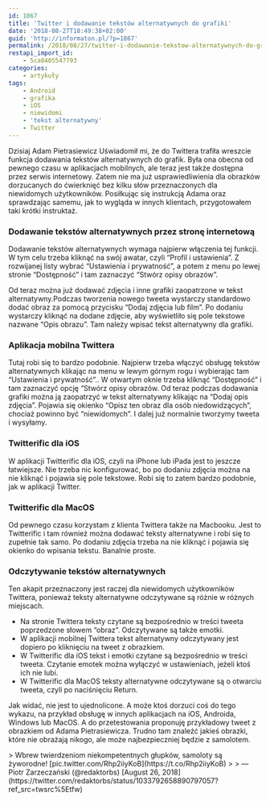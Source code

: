 ```yaml
---
id: 1867
title: 'Twitter i dodawanie tekstów alternatywnych do grafiki'
date: '2018-08-27T18:49:38+02:00'
guid: 'http://informaton.pl/?p=1867'
permalink: /2018/08/27/twitter-i-dodawanie-tekstow-alternatywnych-do-grafiki/
restapi_import_id:
    - 5ca8405547793
categories:
    - artykuły
tags:
    - Android
    - grafika
    - iOS
    - niewidomi
    - 'tekst alternatywny'
    - Twitter
---
```


Dzisiaj Adam Pietrasiewicz Uświadomił mi, że do Twittera trafiła wreszcie funkcja dodawania tekstów alternatywnych do grafik. Była ona obecna od pewnego czasu w aplikacjach mobilnych, ale teraz jest także dostępna przez serwis internetowy. Zatem nie ma już usprawiedliwienia dla obrazków dorzucanych do ćwierknięć bez kilku słów przeznaczonych dla niewidomych użytkowników. Posiłkując się instrukcją Adama oraz sprawdzając samemu, jak to wygląda w innych klientach, przygotowałem taki krótki instruktaż.

### Dodawanie tekstów alternatywnych przez stronę internetową

Dodawanie tekstów alternatywnych wymaga najpierw włączenia tej funkcji. W tym celu trzeba kliknąć na swój awatar, czyli “Profil i ustawienia”. Z rozwijanej listy wybrać “Ustawienia i prywatność”, a potem z menu po lewej stronie “Dostępność” i tam zaznaczyć “Stwórz opisy obrazów”.

Od teraz można już dodawać zdjęcia i inne grafiki zaopatrzone w tekst alternatywny.Podczas tworzenia nowego tweeta wystarczy standardowo dodać obraz za pomocą przycisku “Dodaj zdjęcia lub film”. Po dodaniu wystarczy kliknąć na dodane zdjęcie, aby wyświetliło się pole tekstowe nazwane “Opis obrazu”. Tam należy wpisać tekst alternatywny dla grafiki.

### Aplikacja mobilna Twittera

Tutaj robi się to bardzo podobnie. Najpierw trzeba włączyć obsługę tekstów alternatywnych klikając na menu w lewym górnym rogu i wybierając tam “Ustawienia i prywatność”.. W otwartym oknie trzeba kliknąć “Dostępność” i tam zaznaczyć opcję “Stwórz opisy obrazów. Od teraz podczas dodawania grafiki można ją zaopatrzyć w tekst alternatywny klikając na “Dodaj opis zdjęcia”. Pojawia się okienko “Opisz ten obraz dla osób niedowidzących”, chociaż powinno być “niewidomych”. I dalej już normalnie tworzymy tweeta i wysyłamy.

### Twitterific dla iOS

W aplikacji Twitterific dla iOS, czyli na iPhone lub iPada jest to jeszcze łatwiejsze. Nie trzeba nic konfigurować, bo po dodaniu zdjęcia można na nie kliknąć i pojawia się pole tekstowe. Robi się to zatem bardzo podobnie, jak w aplikacji Twitter.

### Twitterific dla MacOS

Od pewnego czasu korzystam z klienta Twittera także na Macbooku. Jest to Twitterific i tam również można dodawać teksty alternatywne i robi się to zupełnie tak samo. Po dodaniu zdjęcia trzeba na nie kliknąć i pojawia się okienko do wpisania tekstu. Banalnie proste.

### Odczytywanie tekstów alternatywnych

Ten akapit przeznaczony jest raczej dla niewidomych użytkowników Twittera, ponieważ teksty alternatywne odczytywane są różnie w różnych miejscach.

- Na stronie Twittera teksty czytane są bezpośrednio w treści tweeta poprzedzone słowem “obraz”. Odczytywane są także emotki.
- W aplikacji mobilnej Twittera tekst alternatywny odczytywany jest dopiero po kliknięciu na tweet z obrazkiem.
- W Twitterific dla iOS tekst i emotki czytane są bezpośrednio w treści tweeta. Czytanie emotek można wyłączyć w ustawieniach, jeżeli ktoś ich nie lubi.
- W Twitterific dla MacOS teksty alternatywne odczytywane są o otwarciu tweeta, czyli po naciśnięciu Return.

Jak widać, nie jest to ujednolicone. A może ktoś dorzuci coś do tego wykazu, na przykład obsługę w innych aplikacjach na iOS, Androida, Windows lub MacOS. A do przetestowania proponuję przykładowy tweet z obrazkiem od Adama Pietrasiewicza. Trudno tam znaleźć jakieś obrazki, które nie obrażają nikogo, ale może najbezpieczniej będzie z samolotem.

<div class="suki-oembed">> Wbrew twierdzeniom niekompetentnych głupków, samoloty są żyworodne! [pic.twitter.com/Rhp2iiyKoB](https://t.co/Rhp2iiyKoB)
> 
> — Piotr Zarzeczański (@redaktorbs) [August 26, 2018](https://twitter.com/redaktorbs/status/1033792658890797057?ref_src=twsrc%5Etfw)

<script async="" charset="utf-8" src="https://platform.twitter.com/widgets.js"></script>

</div>
